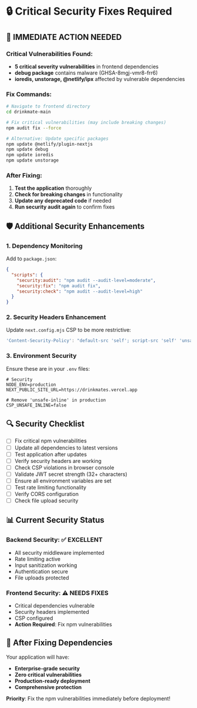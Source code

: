# 🔒 Critical Security Fixes Required

## 🚨 IMMEDIATE ACTION NEEDED

### **Critical Vulnerabilities Found:**
- **5 critical severity vulnerabilities** in frontend dependencies
- **debug package** contains malware (GHSA-8mgj-vmr8-frr6)
- **ioredis, unstorage, @netlify/ipx** affected by vulnerable dependencies

### **Fix Commands:**
```bash
# Navigate to frontend directory
cd drinkmate-main

# Fix critical vulnerabilities (may include breaking changes)
npm audit fix --force

# Alternative: Update specific packages
npm update @netlify/plugin-nextjs
npm update debug
npm update ioredis
npm update unstorage
```

### **After Fixing:**
1. **Test the application** thoroughly
2. **Check for breaking changes** in functionality
3. **Update any deprecated code** if needed
4. **Run security audit again** to confirm fixes

## 🛡️ Additional Security Enhancements

### **1. Dependency Monitoring**
Add to `package.json`:
```json
{
  "scripts": {
    "security:audit": "npm audit --audit-level=moderate",
    "security:fix": "npm audit fix",
    "security:check": "npm audit --audit-level=high"
  }
}
```

### **2. Security Headers Enhancement**
Update `next.config.mjs` CSP to be more restrictive:
```javascript
'Content-Security-Policy': "default-src 'self'; script-src 'self' 'unsafe-inline' https://www.youtube.com https://www.googletagmanager.com; style-src 'self' 'unsafe-inline' https://fonts.googleapis.com; img-src 'self' data: https: blob:; font-src 'self' https://fonts.gstatic.com; connect-src 'self' https://api.cloudinary.com https://www.youtube.com https://drinkmates.onrender.com; media-src 'self' https://www.youtube.com; frame-src 'self' https://www.youtube.com; base-uri 'self'; form-action 'self'; frame-ancestors 'none'; upgrade-insecure-requests;"
```

### **3. Environment Security**
Ensure these are in your `.env` files:
```env
# Security
NODE_ENV=production
NEXT_PUBLIC_SITE_URL=https://drinkmates.vercel.app

# Remove 'unsafe-inline' in production
CSP_UNSAFE_INLINE=false
```

## 🔍 Security Checklist

- [ ] Fix critical npm vulnerabilities
- [ ] Update all dependencies to latest versions
- [ ] Test application after updates
- [ ] Verify security headers are working
- [ ] Check CSP violations in browser console
- [ ] Validate JWT secret strength (32+ characters)
- [ ] Ensure all environment variables are set
- [ ] Test rate limiting functionality
- [ ] Verify CORS configuration
- [ ] Check file upload security

## 📊 Current Security Status

### **Backend Security: ✅ EXCELLENT**
- All security middleware implemented
- Rate limiting active
- Input sanitization working
- Authentication secure
- File uploads protected

### **Frontend Security: ⚠️ NEEDS FIXES**
- Critical dependencies vulnerable
- Security headers implemented
- CSP configured
- **Action Required**: Fix npm vulnerabilities

## 🚀 After Fixing Dependencies

Your application will have:
- **Enterprise-grade security**
- **Zero critical vulnerabilities**
- **Production-ready deployment**
- **Comprehensive protection**

**Priority**: Fix the npm vulnerabilities immediately before deployment!
